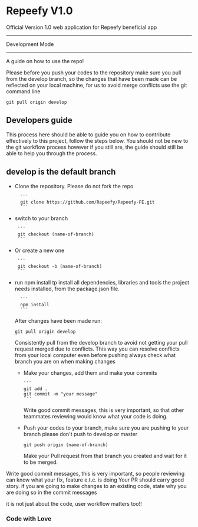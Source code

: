 # Repeefy V1.0

Official Version 1.0 web application for Repeefy beneficial app

---

Development Mode

---

A guide on how to use the repo!

Please before you push your codes to the repository make sure you pull from the develop branch, so the changes that have been made can be reflected on your local machine, for us to avoid merge conflicts use the git command line

    git pull origin develop

## Developers guide

This process here should be able to guide you on how to contribute effectively to this project, follow the steps below. You should not be new to the git workflow process however if you still are, the guide should still be able to help you through the process.

## develop is the default branch

- Clone the repository.
  Please do not fork the repo

        ```
        git clone https://github.com/Repeefy/Repeefy-FE.git
        ```

- switch to your branch

       ```
       git checkout (name-of-branch)
       ```

- Or create a new one

       ```
       git checkout -b (name-of-branch)
       ```

- run npm install tp install all dependencies, libraries and tools the project needs installed, from the package.json file.

        ```
        npm install
        ```

  After changes have been made run:

  `git pull origin develop`

  Consistently pull from the develop branch to avoid not getting your pull request merged due to conflicts.
  This way you can resolve conflicts from your local computer even before pushing always check what branch you are on when making changes

  - Make your changes, add them and make your commits

        ```
        git add .
        git commit -m "your message"
        ```

    Write good commit messages, this is very important, so that other teammates reviewing would know what your code is doing.

  - Push your codes to your branch, make sure you are pushing to your branch please don't push to develop or master

    `git push origin (name-of-branch)`

    Make your Pull request from that branch you created and wait for it to be merged.

Write good commit messages, this is very important, so people reviewing can know what your fix, feature e.t.c. is doing
Your PR should carry good story.
if you are going to make changes to an existing code, state why you are doing so in the commit messages

it is not just about the code, user workflow matters too!!

### Code with Love
